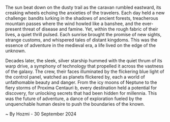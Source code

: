 
The sun beat down on the dusty trail as the caravan rumbled eastward, its creaking wheels echoing the anxieties of the travelers. Each day held a new challenge: bandits lurking in the shadows of ancient forests, treacherous mountain passes where the wind howled like a banshee, and the ever-present threat of disease and famine. Yet, within the rough fabric of their lives, a quiet thrill pulsed. Each sunrise brought the promise of new sights, strange customs, and whispered tales of distant kingdoms. This was the essence of adventure in the medieval era, a life lived on the edge of the unknown.

Decades later, the sleek, silver starship hummed with the quiet thrum of its warp drive, a symphony of technology that propelled it across the vastness of the galaxy. The crew, their faces illuminated by the flickering blue light of the control panel, watched as planets flickered by, each a world of unfathomable beauty and danger. From the icy moons of Neptune to the fiery storms of Proxima Centauri b, every destination held a potential for discovery, for unlocking secrets that had been hidden for millennia. This was the future of adventure, a dance of exploration fueled by the unquenchable human desire to push the boundaries of the known. 

~ By Hozmi - 30 September 2024
